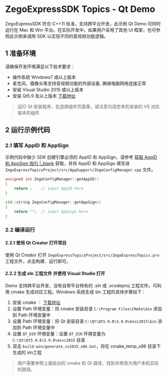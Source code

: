 # ZegoExpressSDK Topics - Qt Demo

ZegoExpressSDK 符合 C++11 标准，支持跨平台开发。此示例 Qt Demo 可同时运行在 Mac 和 Win 平台。在实际开发中，如果用户采用了其他 UI 框架，也可参照此示例来调用 SDK 以实现不同的音视频功能逻辑。

## 1 准备环境

请确保开发环境满足以下技术要求：

* 操作系统 Windows7 或以上版本
* 麦克风、摄像头等支持音视频功能的外部设备, 确保电脑网络连接正常
* 安装 Visual Studio 2015 或以上版本
* 安装 Qt5.9 及以上版本 [下载地址](http://download.qt.io/official_releases/qt/5.9/5.9.9/)

> 运行 Qt 安装程序，在选择组件页面里，请注意勾选您本机安装的 VS 对应版本的组件

## 2 运行示例代码

### 2.1 填写 AppID 和 AppSign

示例代码中缺少 SDK 创建引擎必须的 AppID 和 AppSign，请参考 [获取 AppID 和 AppSign 指引 \|_blank](https://doc.zego.im/API/HideDoc/GetExpressAppIDGuide/GetAppIDGuideline.html) 获取，并将 AppID 和 AppSign 填写进 `ZegoExpressTopicsProject/src/AppSupport/ZegoConfigManager.cpp` 文件。

```c++
unsigned int ZegoConfigManager::getAppID()
{
    return ;    // input AppID here
}

std::string ZegoConfigManager::getAppSign()
{
    return "";  // input AppSign here
}
```

### 2.2 编译运行

#### 2.2.1 使用 Qt Creator 打开项目

使用 Qt Creator 打开 `ZegoExpressTopicsProject/src/ZegoExpressTopics.pro` 工程文件，点击构建、运行即可。

#### 2.2.2 生成 sln 工程文件 并使用 Visual Studio 打开

Demo 支持跨平台开发，没有自带平台特有的 .sln 或 .xcodeproj 工程文件。可利用 cmake 生成对应工程。Windows 系统生成 sln 工程的具体步骤如下：

1. 安装 cmake ： [下载地址](https://cmake.org/download/)
2. 设置 Path 环境变量：将 cmake 安装目录 `C:\Program Files\CMake\bin` 添加到 Path 环境变量中
3. 设置 Path 环境变量：将 Qt 安装目录 `C:\Qt\Qt5.9.8\5.9.8\msvc2015\bin` 添加到 Path 环境变量中
4. 设置 `QT_DIR` 环境变量：设置 `QT_DIR` 环境变量为 `C:\Qt\Qt5.9.8\5.9.8\msvc2015` 目录
5. 双击 `build-win/generate_vs2015_x86.bat`，将在 cmake_temp_x86 目录下生成的 sln工程

> 用户需要参照上面给出的 cmake 和 Qt 路径，找到并修改为用户本机实际的路径。
